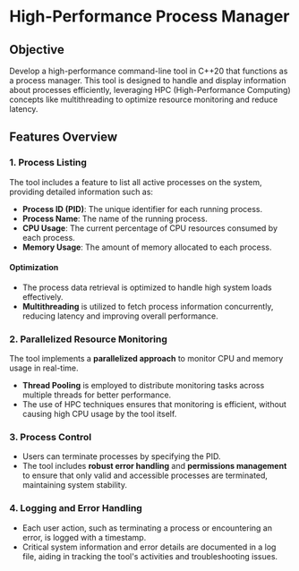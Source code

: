 # High-Performance Process Manager

## Objective
Develop a high-performance command-line tool in C++20 that functions as a process manager. This tool is designed to handle and display information about processes efficiently, leveraging HPC (High-Performance Computing) concepts like multithreading to optimize resource monitoring and reduce latency.

## Features Overview

### 1. Process Listing
The tool includes a feature to list all active processes on the system, providing detailed information such as:
- **Process ID (PID)**: The unique identifier for each running process.
- **Process Name**: The name of the running process.
- **CPU Usage**: The current percentage of CPU resources consumed by each process.
- **Memory Usage**: The amount of memory allocated to each process.

#### Optimization
- The process data retrieval is optimized to handle high system loads effectively.
- **Multithreading** is utilized to fetch process information concurrently, reducing latency and improving overall performance.

### 2. Parallelized Resource Monitoring
The tool implements a **parallelized approach** to monitor CPU and memory usage in real-time.

- **Thread Pooling** is employed to distribute monitoring tasks across multiple threads for better performance.
- The use of HPC techniques ensures that monitoring is efficient, without causing high CPU usage by the tool itself.

### 3. Process Control
- Users can terminate processes by specifying the PID.
- The tool includes **robust error handling** and **permissions management** to ensure that only valid and accessible processes are terminated, maintaining system stability.

### 4. Logging and Error Handling
- Each user action, such as terminating a process or encountering an error, is logged with a timestamp.
- Critical system information and error details are documented in a log file, aiding in tracking the tool's activities and troubleshooting issues.

